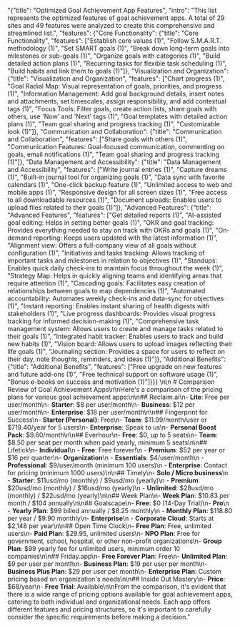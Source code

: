 "{\"title\": \"Optimized Goal Achievement App Features\", \"intro\": \"This list represents the optimized features of goal achievement apps. A total of 29 sites and 49 features were analyzed to create this comprehensive and streamlined list.\", \"features\": {\"Core Functionality\": {\"title\": \"Core Functionality\", \"features\": [\"Establish core values (1)\", \"Follow S.M.A.R.T. methodology (1)\", \"Set SMART goals (1)\", \"Break down long-term goals into milestones or sub-goals (1)\", \"Organize goals with categories (1)\", \"Build detailed action plans (1)\", \"Recurring tasks for flexible task scheduling (1)\", \"Build habits and link them to goals (1)\"]}, \"Visualization and Organization\": {\"title\": \"Visualization and Organization\", \"features\": [\"Chart progress (1)\", \"Goal Radial Map: Visual representation of goals, priorities, and progress (1)\", \"Information Management: Add goal background details, insert notes and attachments, set timescales, assign responsibility, and add contextual tags (1)\", \"Focus Tools: Filter goals, create action lists, share goals with others, use 'Now' and 'Next' tags (1)\", \"Goal templates with detailed action plans (1)\", \"Team goal sharing and progress tracking (1)\", \"Customizable look (1)\"]}, \"Communication and Collaboration\": {\"title\": \"Communication and Collaboration\", \"features\": [\"Share goals with others (1)\", \"Communication Features: Goal-focused communication, commenting on goals, email notifications (1)\", \"Team goal sharing and progress tracking (1)\"]}, \"Data Management and Accessibility\": {\"title\": \"Data Management and Accessibility\", \"features\": [\"Write journal entries (1)\", \"Capture dreams (1)\", \"Built-in journal tool for organizing goals (1)\", \"Data sync with favorite calendars (1)\", \"One-click backup feature (1)\", \"Unlimited access to web and mobile apps (1)\", \"Responsive design for all screen sizes (1)\", \"Free access to all downloadable resources (1)\", \"Document uploads: Enables users to upload files related to their goals (1)\"]}, \"Advanced Features\": {\"title\": \"Advanced Features\", \"features\": [\"Get detailed reports (1)\", \"AI-assisted goal editing: Helps in setting better goals (1)\", \"OKR and goal tracking: Provides everything needed to stay on track with OKRs and goals (1)\", \"On-demand reporting: Keeps users updated with the latest information (1)\", \"Alignment view: Offers a full-company view of all goals without configuration (1)\", \"Initiatives and tasks tracking: Allows tracking of important tasks and milestones in relation to objectives (1)\", \"Standups: Enables quick daily check-ins to maintain focus throughout the week (1)\", \"Strategy Map: Helps in quickly aligning teams and identifying areas that require attention (1)\", \"Cascading goals: Facilitates easy creation of relationships between goals to map dependencies (1)\", \"Automated accountability: Automates weekly check-ins and data-sync for objectives (1)\", \"Instant reporting: Enables instant sharing of health digests with stakeholders (1)\", \"Live progress dashboards: Provides visual progress tracking for informed decision-making (1)\", \"Comprehensive task management system: Allows users to create and manage tasks related to their goals (1)\", \"Integrated habit tracker: Enables users to track and build new habits (1)\", \"Vision board: Allows users to upload images reflecting their life goals (1)\", \"Journaling section: Provides a space for users to reflect on their day, note thoughts, reminders, and ideas (1)\"]}, \"Additional Benefits\": {\"title\": \"Additional Benefits\", \"features\": [\"Free upgrade on new features and future add-ons (1)\", \"Free technical support on software usage (1)\", \"Bonus e-books on success and motivation (1)\"]}}} \n\n # Comparison Review of Goal Achievement Apps\n\nHere's a comparison of the pricing plans for various goal achievement apps:\n\n## Reclaim.ai\n- **Lite**: Free per user/month\n- **Starter**: $8 per user/month\n- **Business**: $12 per user/month\n- **Enterprise**: $18 per user/month\n\n## Fingerprint for Success\n- **Starter (Personal)**: Free\n- **Team**: $11.99/month/user or $719.40/year for 5 users\n- **Enterprise**: Speak to us\n- **Personal Boost Pack**: $9.60/month\n\n## Everhour\n- **Free**: $0, up to 5 seats\n- **Team**: $8.50 per seat per month when paid yearly, minimum 5 seats\n\n## Lifetick\n- **Individual**\n  - **Free**: Free forever!\n  - **Premium**: $52 per year or $16 per quarter\n- **Organization**\n  - **Essentials**: $4/user/month\n  - **Professional**: $9/user/month (minimum 100 users)\n  - **Enterprise**: Contact for pricing (minimum 1000 users)\n\n## Timely\n- **Solo / Micro business**\n  - **Starter**: $11usd/mo (monthly) / $9usd/mo (yearly)\n  - **Premium**: $20usd/mo (monthly) / $16usd/mo (yearly)\n  - **Unlimited**: $28usd/mo (monthly) / $22usd/mo (yearly)\n\n## Week Plan\n- **Week Plan**: $10.83 per month / $104 annually\n\n## Goalscape\n- **Free**: $0 (14-Day Trial)\n- **Pro**\n  - **Yearly Plan**: $99 billed annually / $8.25 monthly\n  - **Monthly Plan**: $118.80 per year / $9.90 monthly\n- **Enterprise**\n  - **Corporate Cloud**: Starts at $2,148 per year\n\n## Open Time Clock\n- **Free Plan**: Free, unlimited users\n- **Paid Plan**: $29.95, unlimited users\n- **NPO Plan**: Free for government, school, hospital, or other non-profit organizations\n- **Group Plan**: $99 yearly fee for unlimited users, minimum order 10 companies\n\n## Friday.app\n- **Free Forever Plan**: Free\n- **Unlimited Plan**: $9 per user per month\n- **Business Plan**: $19 per user per month\n- **Business Plus Plan**: $29 per user per month\n- **Enterprise Plan**: Custom pricing based on organization's needs\n\n## Inside Out Mastery\n- **Price**: $68/year\n- **Free Trial**: Available\n\nFrom the comparison, it's evident that there is a wide range of pricing options available for goal achievement apps, catering to both individual and organizational needs. Each app offers different features and pricing structures, so it's important to carefully consider the specific requirements before making a decision."
